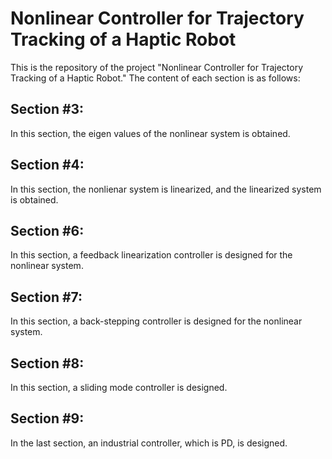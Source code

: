 # Nonlinear Controller for Trajectory Tracking of a Haptic Robot
 This is the repository of the project "Nonlinear Controller for Trajectory Tracking of a Haptic Robot." The content of each section is as follows:  
 ## Section #3:
 In this section, the eigen values of the nonlinear system is obtained.
 ## Section #4:
 In this section, the nonlienar system is linearized, and the linearized system is obtained.
 ## Section #6:
 In this section, a feedback linearization controller is designed for the nonlinear system.
 ## Section #7:
 In this section, a back-stepping controller is designed for the nonlinear system.
 ## Section #8:
 In this section, a sliding mode controller is designed.
 ## Section #9:
 In the last section, an industrial controller, which is PD, is designed.
